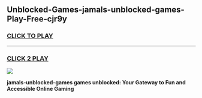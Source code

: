 
## Unblocked-Games-jamals-unblocked-games-Play-Free-cjr9y
<h3>
<a href="https://premium76.site?title=jamals-unblocked-games&ref=19M">CLICK TO PLAY</a></h3>
<hr>

<h3>
<a href="https://premium76.site?title=jamals-unblocked-games&ref=19M">CLICK 2 PLAY</a>
  
</h3>

<a href="https://premium76.site?title=jamals-unblocked-games&ref=19M"><img src="https://clearcache.store/games.png"></a>


**jamals-unblocked-games games unblocked: Your Gateway to Fun and Accessible Online Gaming**
